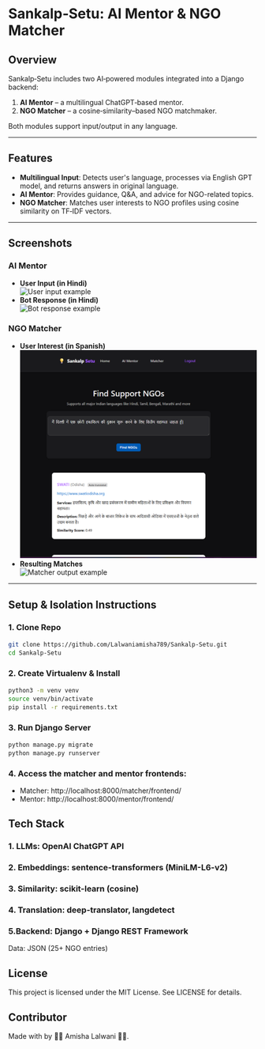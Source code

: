 # Sankalp‑Setu: AI Mentor & NGO Matcher

## Overview
Sankalp‑Setu includes two AI‑powered modules integrated into a Django backend:
1. **AI Mentor** – a multilingual ChatGPT‑based mentor.
2. **NGO Matcher** – a cosine‑similarity–based NGO matchmaker.

Both modules support input/output in any language.

---

## Features
- **Multilingual Input**: Detects user's language, processes via English GPT model, and returns answers in original language.
- **AI Mentor**: Provides guidance, Q&A, and advice for NGO-related topics.
- **NGO Matcher**: Matches user interests to NGO profiles using cosine similarity on TF‑IDF vectors.

---

## Screenshots

### AI Mentor
- **User Input (in Hindi)**  
  ![User input example](images/mentor_input.png)
- **Bot Response (in Hindi)**  
  ![Bot response example](images/mentor_output.png)

### NGO Matcher
- **User Interest (in Spanish)**  
  ![Matcher input example](images/matcher_input.png)
- **Resulting Matches**  
  ![Matcher output example](images/matcher_output.png)

---

## Setup & Isolation Instructions

### 1. Clone Repo
```bash
git clone https://github.com/Lalwaniamisha789/Sankalp-Setu.git
cd Sankalp-Setu
```

### 2. Create Virtualenv & Install
```bash
python3 -m venv venv
source venv/bin/activate
pip install -r requirements.txt
```

### 3. Run Django Server
```bash
python manage.py migrate
python manage.py runserver
```
### 4. Access the matcher and mentor frontends:
   - Matcher: http://localhost:8000/matcher/frontend/
   - Mentor: http://localhost:8000/mentor/frontend/

## Tech Stack 
### 1. LLMs: OpenAI ChatGPT API
### 2. Embeddings: sentence-transformers (MiniLM-L6-v2)
### 3. Similarity: scikit-learn (cosine)
### 4. Translation: deep-translator, langdetect
### 5.Backend: Django + Django REST Framework
Data: JSON (25+ NGO entries)

## License
This project is licensed under the MIT License. See LICENSE for details.

## Contributor 
Made with by 🩷🩷 Amisha Lalwani 🩷🩷.
